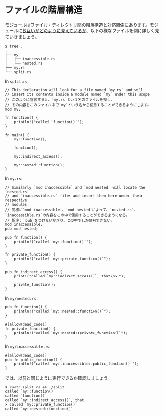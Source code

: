 <!--
# File hierarchy
-->
# ファイルの階層構造

<!--
Modules can be mapped to a file/directory hierarchy. Let's break down the
[visibility example][visibility] in files:
-->
モジュールはファイル・ディレクトリ間の階層構造と対応関係にあります。モジュールに[お互いがどのように見えているか][visibility]、以下の様なファイルを例に詳しく見ていきましょう。

```shell
$ tree .
.
├── my
│   ├── inaccessible.rs
│   └── nested.rs
├── my.rs
└── split.rs
```

In `split.rs`:

```rust,ignore
// This declaration will look for a file named `my.rs` and will
// insert its contents inside a module named `my` under this scope
// このように宣言すると、`my.rs`という名のファイルを探し、
// その内容をこのファイル中で`my`という名から使用することができるようにします。
mod my;

fn function() {
    println!("called `function()`");
}

fn main() {
    my::function();

    function();

    my::indirect_access();

    my::nested::function();
}

```

In `my.rs`:

```rust,ignore
// Similarly `mod inaccessible` and `mod nested` will locate the `nested.rs`
// and `inaccessible.rs` files and insert them here under their respective
// modules
// 同様に`mod inaccessible`、`mod nested`によって、`nested.rs`、`inaccessible.rs`の内容をこの中で使用することができるようになる。
// 訳注: `pub`をつけないかぎり、この中でしか使用できない。
mod inaccessible;
pub mod nested;

pub fn function() {
    println!("called `my::function()`");
}

fn private_function() {
    println!("called `my::private_function()`");
}

pub fn indirect_access() {
    print!("called `my::indirect_access()`, that\n> ");

    private_function();
}
```

In `my/nested.rs`:

```rust,ignore
pub fn function() {
    println!("called `my::nested::function()`");
}

#[allow(dead_code)]
fn private_function() {
    println!("called `my::nested::private_function()`");
}
```

In `my/inaccessible.rs`:

```rust,ignore
#[allow(dead_code)]
pub fn public_function() {
    println!("called `my::inaccessible::public_function()`");
}
```

<!--
Let's check that things still work as before:
-->
では、以前と同じように実行できるか確認しましょう。

```shell
$ rustc split.rs && ./split
called `my::function()`
called `function()`
called `my::indirect_access()`, that
> called `my::private_function()`
called `my::nested::function()`
```

[visibility]: visibility.md
